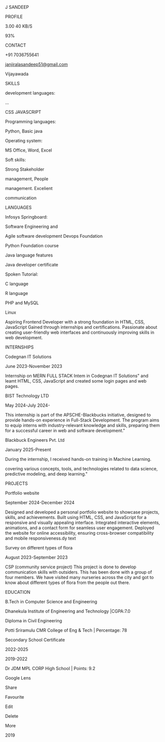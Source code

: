 J SANDEEP

PROFILE

3.00 40 KB/S

93%

CONTACT

+91 7036755641

janjiralasandeep51@gmail.com

Vijayawada

SKILLS

development languages:

...

CSS JAVASCRIPT

Programming languages:

Python, Basic java

Operating system:

MS Office, Word, Excel

Soft skills:

Strong Stakeholder

management, People

management. Excelient

communication

LANGUAGES

Infosys Springboard:

Software Engineering and

Agile software development Devops Foundation

Python Foundation course

Java language features

Java developer certificate

Spoken Tutorial:

C language

R language

PHP and MySQL

Linux

Aspiring Frontend Developer with a strong foundation in HTML, CSS, JavaScript Gained through internships and certifications. Passionate about creating user-friendly web interfaces and continuously improving skills in web development.

INTERNSHIPS

Codegnan IT Solutions

June 2023-November 2023

Internship on MERN FULL STACK Intem in Codegnan IT Solutions" and leamt HTML, CSS, JavaScript and created some login pages and web pages.

BIST Technology LTD

May 2024-July 2024-

This internship is part of the APSCHE-Blackbucks initiative, designed to provide hands-on experience in Full-Stack Development. The program aims to equip interns with industry-relevant knowledge and skills, preparing them for a successful career in web and software development."

Blackbuck Engineers Pvt. Ltd

January 2025-Present

During the internship, I received hands-on training in Machine Learning.

covering various concepts, tools, and technologies related to data science, predictive modeling, and deep learning."

PROJECTS

Portfolio website

September 2024-December 2024

Designed and developed a personal portfolio website to showcase projects, skills, and achievements. Built using HTML, CSS, and JavaScript for a responsive and visually appealing interface. Integrated interactive elements, animations, and a contact form for seamless user engagement. Deployed the website for online accessibility, ensuring cross-browser compatibility and mobile responsiveness.dy text

Survey on different types of flora

August 2023-September 2023

CSP (community service project) This project is done to develop communication skills with outsiders. This has been done with a group of four members. We have visited many nurseries across the city and got to know about different types of flora from the people out there.

EDUCATION

B.Tech in Computer Science and Engineering

Dhanekula Institute of Engineering and Technology |CGPA:7.0

Diploma in Civil Engineering

Potti Sriramulu CMR College of Eng & Tech | Percentage: 78

Secondary School Certificate

2022-2025

2019-2022

Dr JDM MPL CORP High School | Points: 9.2

Google Lens

Share

Favourite

Edit

Delete

More

2019
